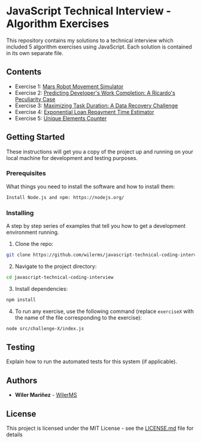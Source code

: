 # JavaScript Technical Interview - Algorithm Exercises

This repository contains my solutions to a technical interview which included 5 algorithm exercises using JavaScript. Each solution is contained in its own separate file.

## Contents

- Exercise 1: [Mars Robot Movement Simulator](#)
- Exercise 2: [Predicting Developer's Work Completion: A Ricardo's Peculiarity Case](#)
- Exercise 3: [Maximizing Task Duration: A Data Recovery Challenge](#)
- Exercise 4: [Exponential Loan Repayment Time Estimator](#)
- Exercise 5: [Unique Elements Counter](#)

## Getting Started

These instructions will get you a copy of the project up and running on your local machine for development and testing purposes.

### Prerequisites

What things you need to install the software and how to install them:

```bash
Install Node.js and npm: https://nodejs.org/
```

### Installing

A step by step series of examples that tell you how to get a development environment running.

1. Clone the repo:

```bash
git clone https://github.com/wilerms/javascript-technical-coding-interview.git
```

2. Navigate to the project directory:

```bash
cd javascript-technical-coding-interview
```

3. Install dependencies:

```bash
npm install
```

4. To run any exercise, use the following command (replace `exerciseX` with the name of the file corresponding to the exercise):

```bash
node src/challenge-X/index.js
```

## Testing

Explain how to run the automated tests for this system (if applicable).

## Authors

* **Wiler Mariñez** - [WilerMS](https://github.com/WilerMS)

## License

This project is licensed under the MIT License - see the [LICENSE.md](LICENSE.md) file for details
